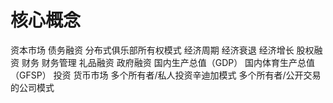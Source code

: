 # 核心概念

资本市场
债务融资
分布式俱乐部所有权模式
经济周期
经济衰退
经济增长
股权融资
财务
财务管理
礼品融资
政府融资
国内生产总值（GDP）
国内体育生产总值（GFSP）
投资
货币市场
多个所有者/私人投资辛迪加模式
多个所有者/公开交易的公司模式

